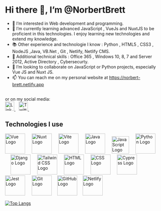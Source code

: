 # Hi there 👋, I’m @NorbertBrett

- 👀 I’m interested in Web development and programming.
- 🌱 I’m currently learning advanced JavaScript , VueJs and NuxtJS to be proficient in this technologies. I enjoy learning new technologies and extend my knowledge.
- 📚 Other experience and technologie I know : Python , HTML5 , CSS3 , NodeJS ,Java,  VB.Net , Git , Netlify, Netlify CMS.
- 💽 Additional technical skills : Office 365 , Windows 10, 8, 7 and Server 2012, Active Directory , Cybersecurty.
- 💞️ I’m looking to collaborate on JavaScript or Python projects, especially Vue JS and Nuxt JS.
- 📫 You can reach me on my personal website at https://norbert-brett.netlify.app
<br>
or on my social media:
<br>

<a href="https://www.linkedin.com/in/norbert-brett/">
  <img src="https://cdn.worldvectorlogo.com/logos/linkedin-icon-2.svg" title="LinkedIn" alt="Linkedin Account" width="30" />
</a> &ensp;
<a href="https://twitter.com/Norbert_Brett">
  <img src="https://cdn.worldvectorlogo.com/logos/twitter-3.svg" title="Twitter" alt="Twitter Account" width="30" />
</a> &ensp;

<br>

## Technologies I use

<img src="https://cdn.svgporn.com/logos/vue.svg" title="Vue JS" alt="Vue Logo" width="66" /> &emsp;
<img src="https://cdn.svgporn.com/logos/nuxt-icon.svg" title="Nuxt JS" alt="Nuxt Logo" width="66"  /> &emsp;
<img src="https://cdn.svgporn.com/logos/vitejs.svg" title="Vite" alt="Vite Logo" width="66"  /> &emsp;
<img src="https://cdn.svgporn.com/logos/java.svg" title="Java" alt="Java Logo" width="66"  /> &emsp;
<img src="https://cdn.svgporn.com/logos/javascript.svg" title="JavaScript" alt="JavaScript Logo" width="57" /> &emsp;
<img src="https://cdn.svgporn.com/logos/python.svg" title="Python" alt="Python Logo" width="66" /> &emsp;
<img src="https://cdn.svgporn.com/logos/django-icon.svg" title="Django" alt="Django Logo" width="66" /> &emsp;
<img src="https://cdn.svgporn.com/logos/tailwindcss-icon.svg" title="Tailwind CSS" alt="Tailwind CSS Logo" width="66" /> &emsp;
<img src="https://cdn.svgporn.com/logos/html-5.svg" title="HTML" alt="HTML Logo" width="66" /> &emsp;
<img src="https://cdn.svgporn.com/logos/css-3.svg" title="CSS" alt="CSS Logo" width="66" /> &emsp;
<img src="https://cdn.svgporn.com/logos/cypress.svg" title="Cypress" alt="Cypress Logo" width="66" /> &emsp;
<img src="https://cdn.svgporn.com/logos/jest.svg" title="Jest" alt="Jest Logo" width="66" /> &emsp;
<img src="https://cdn.svgporn.com/logos/git-icon.svg" title="Git" alt="Git Logo" width="66" />&emsp;
<img src="https://cdn.svgporn.com/logos/github-icon.svg" title="GitHub" alt="GitHub Logo" width="66" />&emsp;
<img src="https://cdn.svgporn.com/logos/netlify.svg" title="Netlify" alt="Netlify Logo" width="66" />&emsp;


[![Top Langs](https://github-readme-stats.vercel.app/api/top-langs/?username=NorbertBrett&layout=compact&theme=tokyonight)](https://github.com/NorbertBrett/github-readme-stats)

<!---
NorbertBrett/NorbertBrett is a ✨ special ✨ repository because its `README.md` (this file) appears on your GitHub profile.
You can click the Preview link to take a look at your changes.
--->
